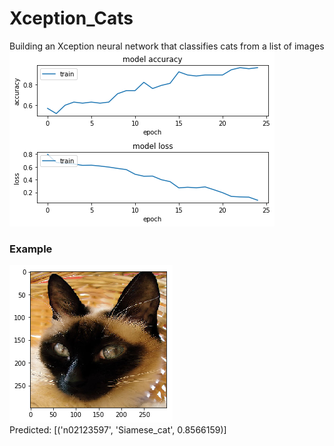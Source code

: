 # Xception_Cats
Building an Xception neural network that classifies cats from a list of images
<img src="/images/plot.png"></br>


### Example
<img src="/images/cat.png"></br>
Predicted:  [('n02123597', 'Siamese_cat', 0.8566159)]

